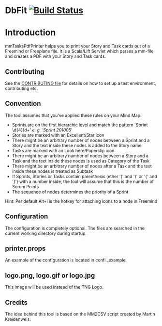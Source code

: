 # DbFit [![Build Status](https://travis-ci.org/crasu/mmTasksPdfPrinter.png?branch=master)](https://travis-ci.org/crasu/mmTasksPdfPrinter)

# Introduction 
mmTasksPdfPrinter helps you to print your Story and Task cards out of a Freemind
or Freeplane file. It is a Scala/Lift Servlet which parses a mm-file and creates
a PDF with your Story and Task cards.

## Contributing
See the [CONTRIBUTING file](CONTRIBUTING.md) for details on how to set up a test environment, contributing etc.

## Convention 
The tool assumes that you've applied these rules on your Mind Map:
* Sprints are on the first hierarchic level and match the pattern 'Sprint \d{4}*\d+' e. g. 'Sprint 2010*05'
* Stories are marked with an Excellent/Star icon
* There might be an arbitrary number of nodes between a Sprint and a Story
    and the text inside these nodes is added to the Story name
* Tasks are marked with an Look here/Paperclip icon
* There might be an arbitrary number of nodes between a Story and a Task
    and the text inside these nodes is used as Category of the Task
* There might be an arbitrary number of nodes after a Task
    and the text inside these nodes is treated as Subtask
* If Sprints, Stories or Tasks contain parenthesis (ether '(' and ')' or '{' and '}')
    with a number inside, the tool will assume that this is the number of Scrum Points
* The sequence of nodes determines the priority of a Sprint

Hint: Per default Alt+i is the hotkey for attaching icons to a node in Freemind

## Configuration 
The configuration is completely optional. The files are searched in the
current working directory during startup.

## printer.props 

An example of the configuration is located in confi _example.

## logo.png, logo.gif or logo.jpg 
This image will be used instead of the TNG Logo.

## Credits 
The idea behind this tool is based on the MM2CSV script created by Martin Kreidenweis.
